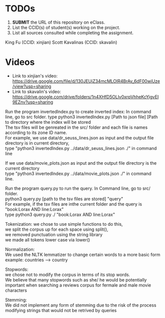 # TODOs

1. **SUBMIT** the URL of this repository on eClass. 
2. List the CCID(s) of student(s) working on the project.
3. List all sources consulted while completing the assignment.

King Fu (CCID: xinjian) Scott Kavalinas (CCID:  skavalin)

# Videos

* Link to xinjian's video: https://drive.google.com/file/d/130JEUjZ34mcMLOIR4BrAv_6dF00wiUze/view?usp=sharing
* Link to skavalin's video: https://drive.google.com/drive/folders/1n4XHfD5OLlv0xrpVhheKcYigvEI9EZnv?usp=sharing


Run the program invertedIndex.py to create inverted index: In command line, go to src folder.
type python3 invertedIndex.py [Path to json file] [Path to directory where the index will be stored</br>
The tsv files will be genreated in the src/ folder and each file is names according to its zone ID name.</br>
For example, we use data/dr_seuss_lines.json as input and the output file directory is in current directory,</br>
type "python3 invertedIndex.py ../data/dr_seuss_lines.json ./" in command line

If we use data/movie_plots.json as input and the output file directory is the current directory</br>
type "python3 invertedIndex.py ../data/movie_plots.json ./" in command line.

Run the program query.py to run the query. In Command line, go to src/ folder.</br>
python3 query.py [path to the tsv files are stored] "query"</br>
For example, if the tsv files are inthe current folder and the query is "book:Lorax AND line:Lorax"</br>
type python3 query.py ./ "book:Lorax AND line:Lorax"

Tokenization: 
we chose to use simple functions to do this,</br>
we split the corpus up for each space using split(),</br>
we removed punctuation using the string library</br>
we made all tokens lower case via lower()

Normalization:</br>
We used the NLTK lemmatizer to change certain words to a more basic form</br>
example: countries --> country

Stopwords:</br>
we chose not to modify the corpus in terms of its stop words.</br>
We believe that many stopwords such as she/ he would be potentially important when searching a reviews corpus for fermale and male movie characters

Stemming:</br>
We did not implement any form of stemming due to the risk of the process modifying strings that would not be retrived by queries
